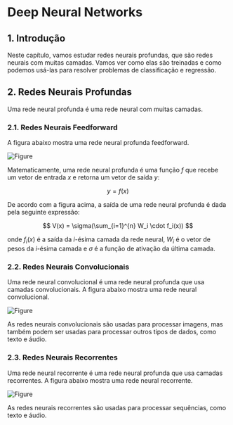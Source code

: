 # Deep Neural Networks 


## 1. Introdução

Neste capítulo, vamos estudar redes neurais profundas, que são redes neurais com muitas camadas. Vamos ver como elas são treinadas e como podemos usá-las para resolver problemas de classificação e regressão.

## 2. Redes Neurais Profundas

Uma rede neural profunda é uma rede neural com muitas camadas. 

### 2.1. Redes Neurais Feedforward

A figura abaixo mostra uma rede neural profunda feedforward.

![Figure](https://onlinelibrary.wiley.com/cms/asset/cd64dc27-9e14-4ed6-8b99-f3a10e0cf24b/rnc5399-fig-0002-m.png)

Matematicamente, uma rede neural profunda é uma função $f$ que recebe um vetor de entrada $x$ e retorna um vetor de saída $y$:

$$y = f(x)$$

De acordo com a figura acima, a saída de uma rede neural profunda é dada pela seguinte expressão:

$$ V(x) = \sigma(\sum_{i=1}^{n} W_i \cdot f_i(x)) $$

onde $f_i(x)$ é a saída da $i$-ésima camada da rede neural, $W_i$ é o vetor de pesos da $i$-ésima camada e $\sigma$ é a função de ativação da última camada.

### 2.2. Redes Neurais Convolucionais

Uma rede neural convolucional é uma rede neural profunda que usa camadas convolucionais. A figura abaixo mostra uma rede neural convolucional.

![Figure](https://d3i71xaburhd42.cloudfront.net/cfee6a5245806b0d3fbb9ca23e993bad64fb9b2e/4-Figure2-1.png)

As redes neurais convolucionais são usadas para processar imagens, mas também podem ser usadas para processar outros tipos de dados, como texto e áudio.

### 2.3. Redes Neurais Recorrentes

Uma rede neural recorrente é uma rede neural profunda que usa camadas recorrentes. A figura abaixo mostra uma rede neural recorrente.

![Figure](https://cdn.ttgtmedia.com/rms/onlineimages/enterpriseai-recurrent_neural_network-f_mobile.png)


As redes neurais recorrentes são usadas para processar sequências, como texto e áudio.






